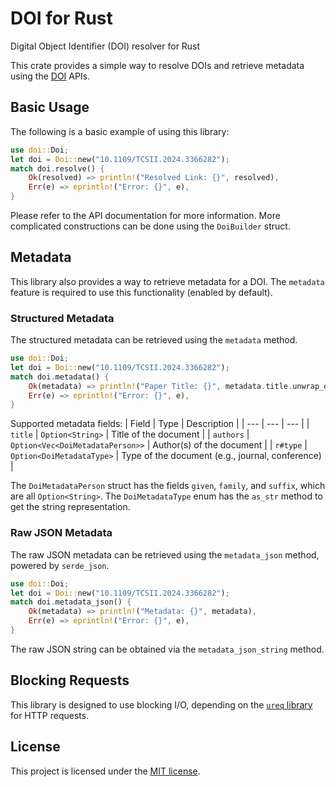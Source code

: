 # DOI for Rust
Digital Object Identifier (DOI) resolver for Rust

This crate provides a simple way to resolve DOIs and retrieve metadata
using the [DOI](https://www.doi.org) APIs.

## Basic Usage
The following is a basic example of using this library:
```rust
use doi::Doi;
let doi = Doi::new("10.1109/TCSII.2024.3366282");
match doi.resolve() {
    Ok(resolved) => println!("Resolved Link: {}", resolved),
    Err(e) => eprintln!("Error: {}", e),
}
```
Please refer to the API documentation for more information.
More complicated constructions can be done using the `DoiBuilder` struct.

## Metadata
This library also provides a way to retrieve metadata for a DOI.
The `metadata` feature is required to use this functionality (enabled by default).

### Structured Metadata
The structured metadata can be retrieved using the `metadata` method.
```rust
use doi::Doi;
let doi = Doi::new("10.1109/TCSII.2024.3366282");
match doi.metadata() {
    Ok(metadata) => println!("Paper Title: {}", metadata.title.unwrap_or("<unknown>".to_string())),
    Err(e) => eprintln!("Error: {}", e),
}
```

Supported metadata fields:
| Field | Type | Description |
| --- | --- | --- |
| `title` | `Option<String>` | Title of the document |
| `authors` | `Option<Vec<DoiMetadataPerson>>` | Author(s) of the document |
| `r#type` | `Option<DoiMetadataType>` | Type of the document (e.g., journal, conference) |

The `DoiMetadataPerson` struct has the fields `given`, `family`, and `suffix`, which are all `Option<String>`.
The `DoiMetadataType` enum has the `as_str` method to get the string representation.

### Raw JSON Metadata
The raw JSON metadata can be retrieved using the `metadata_json` method,
powered by `serde_json`.
```rust
use doi::Doi;
let doi = Doi::new("10.1109/TCSII.2024.3366282");
match doi.metadata_json() {
    Ok(metadata) => println!("Metadata: {}", metadata),
    Err(e) => eprintln!("Error: {}", e),
}
```

The raw JSON string can be obtained via the `metadata_json_string` method.

## Blocking Requests
This library is designed to use blocking I/O,
depending on the [`ureq` library](https://docs.rs/ureq) for HTTP requests.

## License
This project is licensed under the [MIT license](LICENSE).
